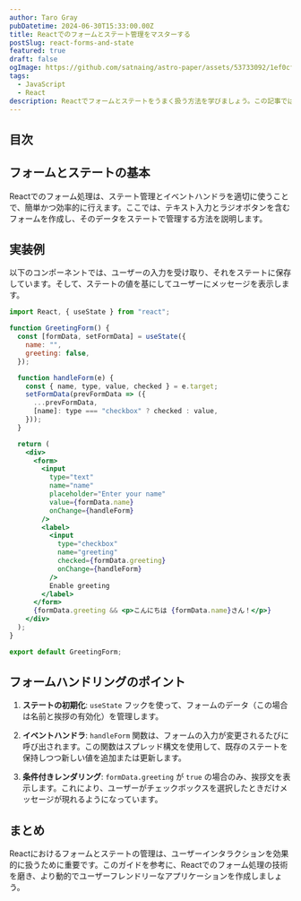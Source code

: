 ```yaml
---
author: Taro Gray
pubDatetime: 2024-06-30T15:33:00.00Z
title: Reactでのフォームとステート管理をマスターする
postSlug: react-forms-and-state
featured: true
draft: false
ogImage: https://github.com/satnaing/astro-paper/assets/53733092/1ef0cf03-8137-4d67-ac81-84a032119e3a
tags:
  - JavaScript
  - React
description: Reactでフォームとステートをうまく扱う方法を学びましょう。この記事では、基本的なフォーム処理と状態管理のテクニックを詳しく解説します。
---
```


## 目次

## フォームとステートの基本

Reactでのフォーム処理は、ステート管理とイベントハンドラを適切に使うことで、簡単かつ効率的に行えます。ここでは、テキスト入力とラジオボタンを含むフォームを作成し、そのデータをステートで管理する方法を説明します。

## 実装例

以下のコンポーネントでは、ユーザーの入力を受け取り、それをステートに保存しています。そして、ステートの値を基にしてユーザーにメッセージを表示します。

```jsx
import React, { useState } from "react";

function GreetingForm() {
  const [formData, setFormData] = useState({
    name: "",
    greeting: false,
  });

  function handleForm(e) {
    const { name, type, value, checked } = e.target;
    setFormData(prevFormData => ({
      ...prevFormData,
      [name]: type === "checkbox" ? checked : value,
    }));
  }

  return (
    <div>
      <form>
        <input
          type="text"
          name="name"
          placeholder="Enter your name"
          value={formData.name}
          onChange={handleForm}
        />
        <label>
          <input
            type="checkbox"
            name="greeting"
            checked={formData.greeting}
            onChange={handleForm}
          />
          Enable greeting
        </label>
      </form>
      {formData.greeting && <p>こんにちは {formData.name}さん！</p>}
    </div>
  );
}

export default GreetingForm;
```

## フォームハンドリングのポイント

1. **ステートの初期化**:
   `useState` フックを使って、フォームのデータ（この場合は名前と挨拶の有効化）を管理します。

2. **イベントハンドラ**:
   `handleForm` 関数は、フォームの入力が変更されるたびに呼び出されます。この関数はスプレッド構文を使用して、既存のステートを保持しつつ新しい値を追加または更新します。

3. **条件付きレンダリング**:
   `formData.greeting` が `true` の場合のみ、挨拶文を表示します。これにより、ユーザーがチェックボックスを選択したときだけメッセージが現れるようになっています。

## まとめ

Reactにおけるフォームとステートの管理は、ユーザーインタラクションを効果的に扱うために重要です。このガイドを参考に、Reactでのフォーム処理の技術を磨き、より動的でユーザーフレンドリーなアプリケーションを作成しましょう。

